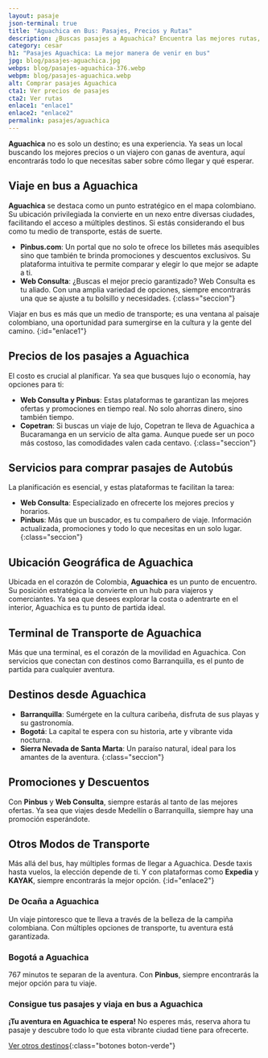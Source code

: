 ```yaml
---
layout: pasaje
json-terminal: true
title: "Aguachica en Bus: Pasajes, Precios y Rutas"
description: ¿Buscas pasajes a Aguachica? Encuentra las mejores rutas, precios y consejos para un viaje inolvidable. ¡Haz clic y planifica tu aventura!
category: cesar
h1: "Pasajes Aguachica: La mejor manera de venir en bus"
jpg: blog/pasajes-aguachica.jpg
webps: blog/pasajes-aguachica-376.webp
webpm: blog/pasajes-aguachica.webp
alt: Comprar pasajes Aguachica
cta1: Ver precios de pasajes
cta2: Ver rutas
enlace1: "enlace1"
enlace2: "enlace2"
permalink: pasajes/aguachica
---
```

**Aguachica** no es solo un destino; es una experiencia. Ya seas un local buscando los mejores precios o un viajero con ganas de aventura, aquí encontrarás todo lo que necesitas saber sobre cómo llegar y qué esperar.

## Viaje en bus a Aguachica

**Aguachica** se destaca como un punto estratégico en el mapa colombiano. Su ubicación privilegiada la convierte en un nexo entre diversas ciudades, facilitando el acceso a múltiples destinos. Si estás considerando el bus como tu medio de transporte, estás de suerte.

- **Pinbus.com**: Un portal que no solo te ofrece los billetes más asequibles sino que también te brinda promociones y descuentos exclusivos. Su plataforma intuitiva te permite comparar y elegir lo que mejor se adapte a ti.
- **Web Consulta**: ¿Buscas el mejor precio garantizado? Web Consulta es tu aliado. Con una amplia variedad de opciones, siempre encontrarás una que se ajuste a tu bolsillo y necesidades.
{:class="seccion"}

Viajar en bus es más que un medio de transporte; es una ventana al paisaje colombiano, una oportunidad para sumergirse en la cultura y la gente del camino.
{:id="enlace1"}

## Precios de los pasajes a Aguachica

El costo es crucial al planificar. Ya sea que busques lujo o economía, hay opciones para ti:

- **Web Consulta y Pinbus**: Estas plataformas te garantizan las mejores ofertas y promociones en tiempo real. No solo ahorras dinero, sino también tiempo.
- **Copetran**: Si buscas un viaje de lujo, Copetran te lleva de Aguachica a Bucaramanga en un servicio de alta gama. Aunque puede ser un poco más costoso, las comodidades valen cada centavo.
{:class="seccion"}

## Servicios para comprar pasajes de Autobús

La planificación es esencial, y estas plataformas te facilitan la tarea:

- **Web Consulta**: Especializado en ofrecerte los mejores precios y horarios.
- **Pinbus**: Más que un buscador, es tu compañero de viaje. Información actualizada, promociones y todo lo que necesitas en un solo lugar.
{:class="seccion"}

## Ubicación Geográfica de Aguachica

Ubicada en el corazón de Colombia, **Aguachica** es un punto de encuentro. Su posición estratégica la convierte en un hub para viajeros y comerciantes. Ya sea que desees explorar la costa o adentrarte en el interior, Aguachica es tu punto de partida ideal.

## Terminal de Transporte de Aguachica

Más que una terminal, es el corazón de la movilidad en Aguachica. Con servicios que conectan con destinos como Barranquilla, es el punto de partida para cualquier aventura.

## Destinos desde Aguachica

- **Barranquilla**: Sumérgete en la cultura caribeña, disfruta de sus playas y su gastronomía.
- **Bogotá**: La capital te espera con su historia, arte y vibrante vida nocturna.
- **Sierra Nevada de Santa Marta**: Un paraíso natural, ideal para los amantes de la aventura.
{:class="seccion"}

## Promociones y Descuentos

Con **Pinbus** y **Web Consulta**, siempre estarás al tanto de las mejores ofertas. Ya sea que viajes desde Medellín o Barranquilla, siempre hay una promoción esperándote.

## Otros Modos de Transporte

Más allá del bus, hay múltiples formas de llegar a Aguachica. Desde taxis hasta vuelos, la elección depende de ti. Y con plataformas como **Expedia** y **KAYAK**, siempre encontrarás la mejor opción.
{:id="enlace2"}

### De Ocaña a Aguachica

Un viaje pintoresco que te lleva a través de la belleza de la campiña colombiana. Con múltiples opciones de transporte, tu aventura está garantizada.

### Bogotá a Aguachica

767 minutos te separan de la aventura. Con **Pinbus**, siempre encontrarás la mejor opción para tu viaje.

### Consigue tus pasajes y viaja en bus a Aguachica

**¡Tu aventura en Aguachica te espera!** No esperes más, reserva ahora tu pasaje y descubre todo lo que esta vibrante ciudad tiene para ofrecerte.

[Ver otros destinos](/pasajes){:class="botones boton-verde"}
